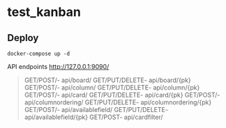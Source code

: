 # test_kanban
## Deploy

```
docker-compose up -d
```

API endpoints
http://127.0.0.1:9090/

>GET/POST/- api/board/
>GET/PUT/DELETE- api/board/{pk}
>GET/POST/- api/column/
>GET/PUT/DELETE- api/column/{pk}
>GET/POST/- api/card/
>GET/PUT/DELETE- api/card/{pk}
>GET/POST/- api/columnordering/
>GET/PUT/DELETE- api/columnordering/{pk}
>GET/POST/- api/availablefield/
>GET/PUT/DELETE- api/availablefield/{pk}
>GET/POST- api/cardfilter/
